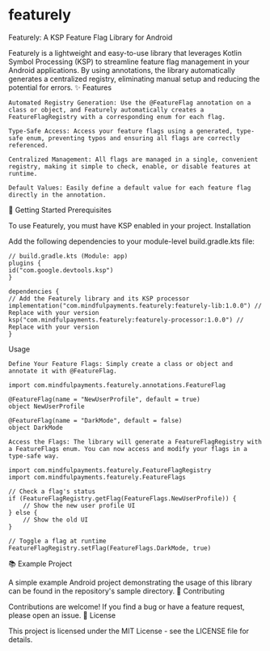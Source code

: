 # featurely
Featurely: A KSP Feature Flag Library for Android

Featurely is a lightweight and easy-to-use library that leverages Kotlin Symbol Processing (KSP) to streamline feature flag management in your Android applications. By using annotations, the library automatically generates a centralized registry, eliminating manual setup and reducing the potential for errors.
✨ Features

    Automated Registry Generation: Use the @FeatureFlag annotation on a class or object, and Featurely automatically creates a FeatureFlagRegistry with a corresponding enum for each flag.

    Type-Safe Access: Access your feature flags using a generated, type-safe enum, preventing typos and ensuring all flags are correctly referenced.

    Centralized Management: All flags are managed in a single, convenient registry, making it simple to check, enable, or disable features at runtime.

    Default Values: Easily define a default value for each feature flag directly in the annotation.

🚀 Getting Started
Prerequisites

To use Featurely, you must have KSP enabled in your project.
Installation

Add the following dependencies to your module-level build.gradle.kts file:
    
    // build.gradle.kts (Module: app)
    plugins {
    id("com.google.devtools.ksp")
    }

    dependencies {
    // Add the Featurely library and its KSP processor
    implementation("com.mindfulpayments.featurely:featurely-lib:1.0.0") // Replace with your version
    ksp("com.mindfulpayments.featurely:featurely-processor:1.0.0") // Replace with your version
    }

Usage

    Define Your Feature Flags: Simply create a class or object and annotate it with @FeatureFlag.

    import com.mindfulpayments.featurely.annotations.FeatureFlag

    @FeatureFlag(name = "NewUserProfile", default = true)
    object NewUserProfile

    @FeatureFlag(name = "DarkMode", default = false)
    object DarkMode

    Access the Flags: The library will generate a FeatureFlagRegistry with a FeatureFlags enum. You can now access and modify your flags in a type-safe way.

    import com.mindfulpayments.featurely.FeatureFlagRegistry
    import com.mindfulpayments.featurely.FeatureFlags

    // Check a flag's status
    if (FeatureFlagRegistry.getFlag(FeatureFlags.NewUserProfile)) {
        // Show the new user profile UI
    } else {
        // Show the old UI
    }

    // Toggle a flag at runtime
    FeatureFlagRegistry.setFlag(FeatureFlags.DarkMode, true)

📚 Example Project

A simple example Android project demonstrating the usage of this library can be found in the repository's sample directory.
🤝 Contributing

Contributions are welcome! If you find a bug or have a feature request, please open an issue.
📝 License

This project is licensed under the MIT License - see the LICENSE file for details.
